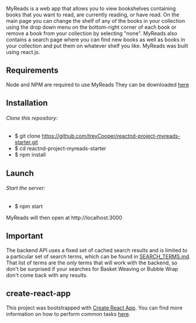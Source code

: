 MyReads is a web app that allows you to view bookshelves containing books that you want to read, are currently reading, or have read. On the main page you can change the shelf of any of the books in your collection using the drop down menu on the bottom-right corner of each book or remove a book from your collection by selecting "none". MyReads also contains a search page where you can find new books as well as books in your collection and put them on whatever shelf you like. MyReads was built using react.js.


## Requirements
Node and NPM are required to use MyReads
They can be downloaded [here](https:/nodejs.org/en/download/)


## Installation

###### Clone this repository:
* $ git clone https://github.com/treyCooper/reactnd-project-myreads-starter.git
* $ cd reactnd-project-myreads-starter
* $ npm install

## Launch

###### Start the server:
* $ npm start

MyReads will then open at http://localhost:3000

## Important
The backend API uses a fixed set of cached search results and is limited to a particular set of search terms, which can be found in [SEARCH_TERMS.md](SEARCH_TERMS.md). That list of terms are the _only_ terms that will work with the backend, so don't be surprised if your searches for Basket Weaving or Bubble Wrap don't come back with any results.

## create-react-app

This project was bootstrapped with [Create React App](https://github.com/facebookincubator/create-react-app). You can find more information on how to perform common tasks [here](https://github.com/facebookincubator/create-react-app/blob/master/packages/react-scripts/template/README.md).
